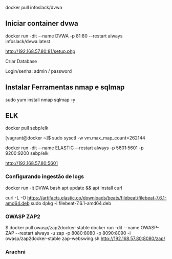 docker pull infoslack/dvwa


## Iniciar container dvwa
docker run -dit --name DVWA -p 81:80 --restart always infoslack/dvwa:latest

http://192.168.57.80:81/setup.php


Criar Database

Login/senha:
admin / password

## Instalar Ferramentas nmap e sqlmap
sudo yum install nmap sqlmap -y


## ELK 
docker pull sebp/elk

[vagrant@docker ~]$ sudo sysctl -w vm.max_map_count=262144

docker run -dit --name ELASTIC --restart always -p 5601:5601 -p 9200:9200 sebp/elk

http://192.168.57.80:5601


### Configurando ingestão de logs

docker run -it DVWA bash
apt update && apt install curl

curl -L -O https://artifacts.elastic.co/downloads/beats/filebeat/filebeat-7.6.1-amd64.deb
sudo dpkg -i filebeat-7.6.1-amd64.deb




###  OWASP ZAP2
$ docker pull owasp/zap2docker-stable
docker run -dit --name OWASP-ZAP --restart always -u zap -p 8080:8080 -p 8090:8090 -i owasp/zap2docker-stable zap-webswing.sh
http://192.168.57.80:8080/zap/


### Arachni